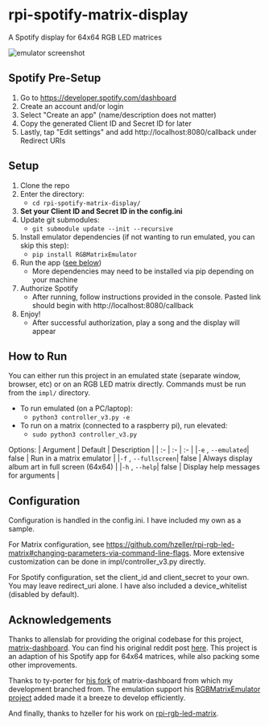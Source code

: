 # rpi-spotify-matrix-display

A Spotify display for 64x64 RGB LED matrices

![emulator screenshot](screenshot.png)

## Spotify Pre-Setup
1. Go to https://developer.spotify.com/dashboard
2. Create an account and/or login
3. Select "Create an app" (name/description does not matter)
4. Copy the generated Client ID and Secret ID for later
5. Lastly, tap "Edit settings" and add http://localhost:8080/callback under Redirect URIs

## Setup
1. Clone the repo
2. Enter the directory:
   - `cd rpi-spotify-matrix-display/`
3. **Set your Client ID and Secret ID in the config.ini**
4. Update git submodules:
   - `git submodule update --init --recursive`
5. Install emulator dependencies (if not wanting to run emulated, you can skip this step):
   - `pip install RGBMatrixEmulator`
6. Run the app ([see below](#how-to-run))
   - More dependencies may need to be installed via pip depending on your machine
7. Authorize Spotify
   - After running, follow instructions provided in the console. Pasted link should begin with http://localhost:8080/callback
8. Enjoy!
   - After successful authorization, play a song and the display will appear

## How to Run
You can either run this project in an emulated state (separate window, browser, etc) or on an RGB LED matrix directly. Commands must be run from the `impl/` directory.

- To run emulated (on a PC/laptop):
    - `python3 controller_v3.py -e`
- To run on a matrix (connected to a raspberry pi), run elevated:
    - `sudo python3 controller_v3.py`

Options:
| Argument | Default | Description |
| :- | :- | :- |
|`-e` , `--emulated`| false | Run in a matrix emulator |
|`-f` , `--fullscreen`| false | Always display album art in full screen (64x64) |
|`-h` , `--help`| false | Display help messages for arguments |

## Configuration
Configuration is handled in the config.ini. I have included my own as a sample.

For Matrix configuration, see https://github.com/hzeller/rpi-rgb-led-matrix#changing-parameters-via-command-line-flags. More extensive customization can be done in impl/controller_v3.py directly.

For Spotify configuration, set the client_id and client_secret to your own. You may leave redirect_uri alone. I have also included a device_whitelist (disabled by default).

## Acknowledgements
Thanks to allenslab for providing the original codebase for this project, [matrix-dashboard](https://github.com/allenslab/matrix-dashboard). You can find his original reddit post [here](https://www.reddit.com/r/3Dprinting/comments/ujyy4g/i_designed_and_3d_printed_a_led_matrix_dashboard/). This project is an adaption of his Spotify app for 64x64 matrices, while also packing some other improvements.

Thanks to ty-porter for [his fork](https://github.com/ty-porter/matrix-dashboard) of matrix-dashboard from which my development branched from. The emulation support his [RGBMatrixEmulator project](https://github.com/ty-porter/RGBMatrixEmulator) added made it a breeze to develop efficiently.

And finally, thanks to hzeller for his work on [rpi-rgb-led-matrix](https://github.com/hzeller/rpi-rgb-led-matrix).